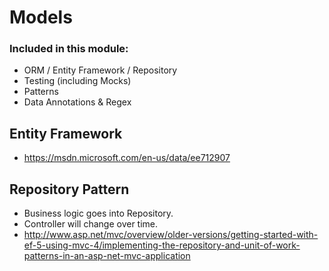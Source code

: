 # Models

### Included in this module:
* ORM / Entity Framework / Repository
* Testing (including Mocks)
* Patterns
* Data Annotations & Regex

## Entity Framework
* https://msdn.microsoft.com/en-us/data/ee712907

## Repository Pattern

* Business logic goes into Repository.
* Controller will change over time.
* http://www.asp.net/mvc/overview/older-versions/getting-started-with-ef-5-using-mvc-4/implementing-the-repository-and-unit-of-work-patterns-in-an-asp-net-mvc-application
